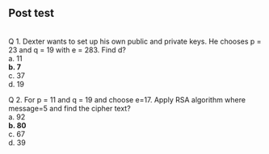 ## Post test
<br>
Q 1. Dexter wants to set up his own public and private keys. He chooses p = 23 and q = 19 with e = 283. Find d?<br>
a. 11<br></b>
<b>b. 7<br></b>
c. 37<br>
d. 19<br>

Q 2. For p = 11 and q = 19 and choose e=17. Apply RSA algorithm where message=5 and find the cipher text?<br>
a. 92<br>
<b>b. 80<br></b>
c. 67<br>
d. 39<br>
